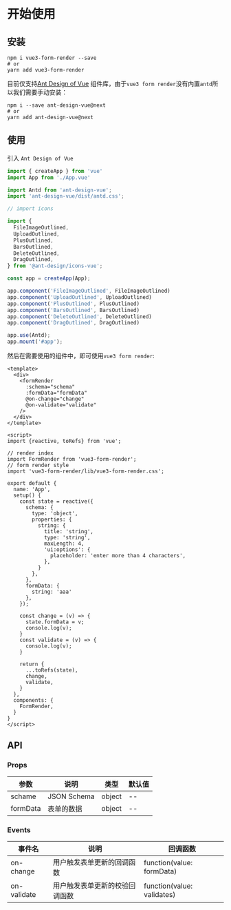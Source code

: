 # 开始使用

## 安装
```shell
npm i vue3-form-render --save
# or
yarn add vue3-form-render
```

目前仅支持[Ant Design of Vue](https://2x.antdv.com/docs/vue/introduce-cn/) 组件库，由于`vue3 form render`没有内置`antd`所以我们需要手动安装：
```shell
npm i --save ant-design-vue@next
# or
yarn add ant-design-vue@next
```

## 使用
引入 `Ant Design of Vue`
```js
import { createApp } from 'vue'
import App from './App.vue'

import Antd from 'ant-design-vue';
import 'ant-design-vue/dist/antd.css';

// import icons

import {
  FileImageOutlined,
  UploadOutlined,
  PlusOutlined,
  BarsOutlined,
  DeleteOutlined,
  DragOutlined,
} from '@ant-design/icons-vue';

const app = createApp(App);

app.component('FileImageOutlined', FileImageOutlined)
app.component('UploadOutlined', UploadOutlined)
app.component('PlusOutlined', PlusOutlined)
app.component('BarsOutlined', BarsOutlined)
app.component('DeleteOutlined', DeleteOutlined)
app.component('DragOutlined', DragOutlined)

app.use(Antd);
app.mount('#app');
```

然后在需要使用的组件中，即可使用`vue3 form render`:

```vue
<template>
  <div>
    <formRender
      :schema="schema"
      :formData="formData"
      @on-change="change"
      @on-validate="validate"
    />
  </div>
</template>

<script>
import {reactive, toRefs} from 'vue';

// render index
import FormRender from 'vue3-form-render';
// form render style
import 'vue3-form-render/lib/vue3-form-render.css';

export default {
  name: 'App',
  setup() {
    const state = reactive({
      schema: {
        type: 'object',
        properties: {
          string: {
            title: 'string',
            type: 'string',
            maxLength: 4,
            'ui:options': {
              placeholder: 'enter more than 4 characters',
            },
          }
        },
      },
      formData: {
        string: 'aaa'
      },
    });

    const change = (v) => {
      state.formData = v;
      console.log(v);
    }
    const validate = (v) => {
      console.log(v);
    }

    return {
      ...toRefs(state),
      change,
      validate,
    }
  },
  components: {
    FormRender,
  }
}
</script>

```

<demo />

## API

### Props
|  参数   | 说明  | 类型 | 默认值|
|  ----  | ----  | ---- | ---- |
| schame  | JSON Schema | object | -- |
| formData  | 表单的数据 | object | -- |

### Events

|  事件名   | 说明  | 回调函数 | 
|  ----  | ----  | ---- |
| on-change  | 用户触发表单更新的回调函数 | function(value: formData) |
| on-validate  | 用户触发表单更新的校验回调函数 | function(value: validates) |

